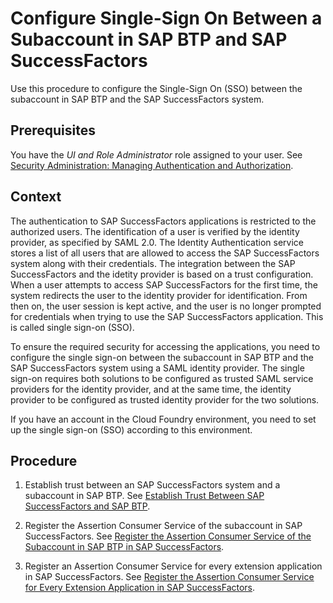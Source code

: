 <!-- loio64da613776814c3f8d899686dee558ca -->

# Configure Single-Sign On Between a Subaccount in SAP BTP and SAP SuccessFactors

Use this procedure to configure the Single-Sign On \(SSO\) between the subaccount in SAP BTP and the SAP SuccessFactors system.



<a name="loio64da613776814c3f8d899686dee558ca__prereq_e4k_nsx_ylb"/>

## Prerequisites

You have the *UI and Role Administrator* role assigned to your user. See [Security Administration: Managing Authentication and Authorization](../50_administration_and_ops/security-administration-managing-authentication-and-authorization-1ff47b2.md).



## Context

The authentication to SAP SuccessFactors applications is restricted to the authorized users. The identification of a user is verified by the identity provider, as specified by SAML 2.0. The Identity Authentication service stores a list of all users that are allowed to access the SAP SuccessFactors system along with their credentials. The integration between the SAP SuccessFactors and the idetity provider is based on a trust configuration. When a user attempts to access SAP SuccessFactors for the first time, the system redirects the user to the identity provider for identification. From then on, the user session is kept active, and the user is no longer prompted for credentials when trying to use the SAP SuccessFactors application. This is called single sign-on \(SSO\).

To ensure the required security for accessing the applications, you need to configure the single sign-on between the subaccount in SAP BTP and the SAP SuccessFactors system using a SAML identity provider. The single sign-on requires both solutions to be configured as trusted SAML service providers for the identity provider, and at the same time, the identity provider to be configured as trusted identity provider for the two solutions.

If you have an account in the Cloud Foundry environment, you need to set up the single sign-on \(SSO\) according to this environment.



## Procedure

1.  Establish trust between an SAP SuccessFactors system and a subaccount in SAP BTP. See [Establish Trust Between SAP SuccessFactors and SAP BTP](establish-trust-between-sap-successfactors-and-sap-btp-80a3fd1.md).

2.  Register the Assertion Consumer Service of the subaccount in SAP SuccessFactors. See [Register the Assertion Consumer Service of the Subaccount in SAP BTP in SAP SuccessFactors](register-the-assertion-consumer-service-of-the-subaccount-in-sap-btp-in-sap-successfactor-de3a1b3.md).

3.  Register an Assertion Consumer Service for every extension application in SAP SuccessFactors. See [Register the Assertion Consumer Service for Every Extension Application in SAP SuccessFactors](register-the-assertion-consumer-service-for-every-extension-application-in-sap-successfac-ebc8341.md).


